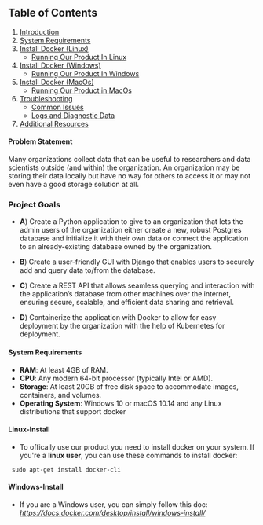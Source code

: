 ## Table of Contents

1. [Introduction](#problem-statement)
3. [System Requirements](#system-requirements)
3. [Install Docker (Linux)](#linux-install)
    - [Running Our Product In Linux](#linux-environment)
4. [Install Docker (Windows)](#windows-install)
    - [Running Our Product In Windows](#windows-environment)
5. [Install Docker (MacOs)](#macos-install)
    - [Running Our Product in MacOs](#macos-environment)
9. [Troubleshooting](#troubleshooting)
    - [Common Issues](#common-issues)
    - [Logs and Diagnostic Data](#logs-and-diagnostic-data)
10. [Additional Resources](#additional-resources)



#### Problem Statement

Many organizations collect data that can be useful to researchers and data scientists outside (and within) the organization. An organization may be storing their data locally but have no way for others to access it or may not even have a good storage solution at all.

### Project Goals

- **A**)  Create a Python application to give to an organization that lets the admin users of the organization either create a new, robust Postgres database and initialize it with their own data or connect the application to an already-existing database owned by the organization.

- **B**)    Create a user-friendly GUI with Django that enables users to securely add and query data to/from the database.

- **C**)    Create a REST API that allows seamless querying and interaction with the application’s database from other machines over the internet, ensuring secure, scalable, and efficient data sharing and retrieval.

- **D**)    Containerize the application with Docker to allow for easy deployment by the organization with the help of Kubernetes for deployment.


#### System Requirements

* **RAM**: At least 4GB of RAM.
* **CPU**: Any modern 64-bit processor (typically Intel or AMD).
* **Storage**: At least 20GB of free disk space to accommodate images, containers, and volumes.
* **Operating System**: Windows 10 or macOS 10.14 and any Linux distributions that support docker

#### Linux-Install
* To offically use our product you need to install docker on your system. If you're a **linux user**, you can use these commands to install docker:
```
 sudo apt-get install docker-cli 
```
#### Windows-Install
* If you are a Windows user, you can simply follow this doc: *https://docs.docker.com/desktop/install/windows-install/*


